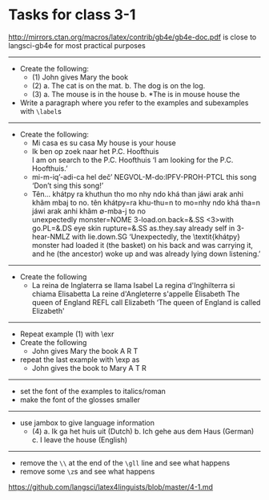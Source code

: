 # Tasks for class 3-1


http://mirrors.ctan.org/macros/latex/contrib/gb4e/gb4e-doc.pdf is close to langsci-gb4e for most practical purposes
 
----
- Create the following:
    - (1) John gives Mary the book 
    - (2) a. The cat is on the mat. 
          b. The dog is on the log.
    - (3) a. The mouse is in the house 
          b. *The is in mouse house the
- Write a paragraph where you refer to the examples and subexamples with `\label`s
----
- Create the following: 
    - Mi casa  es su   casa 
      My house is your house
    - Ik ben op zoek   naar het P.C. Hoofthuis  
      I  am  on search to   the P.C. Hoofthuis 
      ‘I am looking for the P.C. Hoofthuis.’
    - mi-m-iq’-adi-ca            hel deč’
      NEGVOL-M-do:IPFV-PROH-PTCL this  song  
      ‘Don’t sing this song!’
    - Tên... khátpy ra khuthun tho mo nhy ndo khá than jáwi arak anhi khãm mbaj to no.
      tên           khátpy=ra   khu-thu=n  t<h>o   mo=nhy   ndo khá  tha=n              jáwi        arak    anhi khãm ∅-mba-j             to   no    
      unexpectedly monster=NOME 3-load.on.back=&.SS <3>with go.PL=&.DS eye skin rupture=&.SS as.they.say already self in   3-hear-NMLZ with lie.down.SG
      ‘Unexpectedly, the \textit{khátpy} monster had loaded it (the basket) on his back and was carrying it, and he (the ancestor) woke up and was already lying down listening.’
     
----
- Create the following 
    - La reina de Inglaterra se llama Isabel 
      La regina d'Inghilterra si chiama Elisabetta
      La reine d'Angleterre s'appelle Élisabeth 
      The queen of England REFL call Elizabeth
      ‘The queen of England is called Elizabeth'

      
----
- Repeat example (1) with \exr
- Create the following 
    - John gives Mary the book 
       A          R        T
- repeat the last example with \exp as 
    - John gives the book to Mary 
       A             T       R

----
- set the font of the examples to italics/roman 
- make the font of the glosses smaller

        
----
- use jambox to give language information 
    - (4) a. Ik ga het huis uit (Dutch)
          b. Ich gehe aus dem Haus (German)
          c. I leave the house (English)

----
- remove the `\\` at the end of the `\gll` line and see what happens
- remove some `\z`s and see what happens

https://github.com/langsci/latex4linguists/blob/master/4-1.md